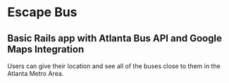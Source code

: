 # Escape Bus

## Basic Rails app with Atlanta Bus API and Google Maps Integration

Users can give their location and see all of the buses close to them in the Atlanta Metro Area.

